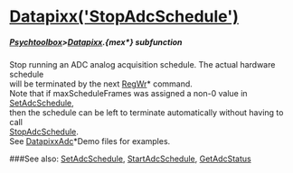 # [Datapixx('StopAdcSchedule')](Datapixx-StopAdcSchedule) 
##### [Psychtoolbox](Pyschtoolbox)>[Datapixx](Datapixx).{mex*} subfunction


Stop running an ADC analog acquisition schedule. The actual hardware schedule  
will be terminated by the next [RegWr](RegWr)\* command.  
Note that if maxScheduleFrames was assigned a non-0 value in [SetAdcSchedule](SetAdcSchedule),  
then the schedule can be left to terminate automatically without having to call  
[StopAdcSchedule](StopAdcSchedule).  
See [DatapixxAdc](DatapixxAdc)\*Demo files for examples.  
  


###See also:
[SetAdcSchedule](Datapixx-SetAdcSchedule), [StartAdcSchedule](Datapixx-StartAdcSchedule), [GetAdcStatus](Datapixx-GetAdcStatus)
